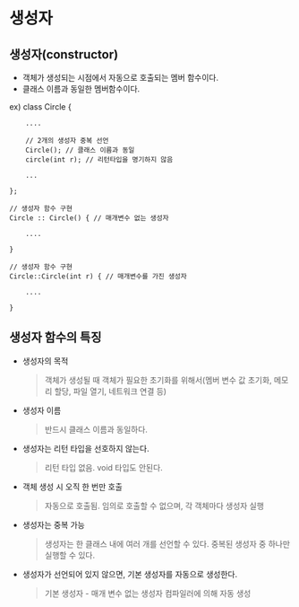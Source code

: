 # 생성자

## 생성자(constructor)

- 객체가 생성되는 시점에서 자동으로 호출되는 멤버 함수이다.
- 클래스 이름과 동일한 멤버함수이다.

ex)
    class Circle {

        ....

        // 2개의 생성자 중복 선언
        Circle(); // 클래스 이름과 동일
        circle(int r); // 리턴타입을 명기하지 않음
        
        ...

    };

    // 생성자 함수 구현
    Circle :: Circle() { // 매개변수 없는 생성자
    
        ....

    }

    // 생성자 함수 구현
    Circle::Circle(int r) { // 매개변수를 가진 생성자
    
        ....

    }


## 생성자 함수의 특징

- 생성자의 목적
    > 객체가 생성될 때 객체가 필요한 초기화를 위해서(멤버 변수 값 초기화, 메모리 할당, 파일 열기, 네트워크 연결 등)

- 생성자 이름
    > 반드시 클래스 이름과 동일하다.

- 생성자는 리턴 타입을 선호하지 않는다.
    > 리턴 타입 없음. void 타입도 안된다.

- 객체 생성 시 오직 한 번만 호출
    > 자동으로 호출됨. 임의로 호출할 수 없으며, 각 객체마다 생성자 실행

- 생성자는 중복 가능
    > 생성자는 한 클래스 내에 여러 개를 선언할 수 있다.
    > 중복된 생성자 중 하나만 실행할 수 있다.

- 생성자가 선언되어 있지 않으면, 기본 생성자를 자동으로 생성한다.
    > 기본 생성자 - 매개 변수 없는 생성자
    > 컴파일러에 의해 자동 생성